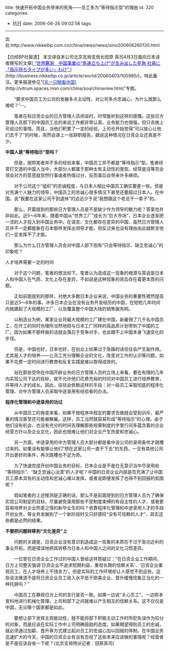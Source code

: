 title: 快速开拓中国业务带来的死角——员工多为“等待指示型”的理由
id: 320
categories:
  - 抗日
date: 2006-06-26 09:02:56
tags:
---

<div id="msgcns!9697D6160EFEBC17!873" class="bvMsg"><div>出处:http://www.nikkeibp.com.cn/china/news/news/sino200606260130.html</div>
<div> </div>
<div>【日经BP社报道】 本文译自本公司北京支局支局长田原 真司4月3日面向日本读者撰写的文章[<u><font color="#0000ff"> “世界鑑測　中国事業の“急速立ち上げ”が生み出した死角 社員に「指示待ちタイプが多い」わけ” </font></u>](http://business.nikkeibp.co.jp/article/world/20060403/100985/)，特此备注。更多报道参见“[<u><font color="#0033cc">另一只眼看中国</font></u>](http://vitrum.spaces.msn.com/china/sou/chinaview.htm)”专题。 

　　“要求中国员工为公司的发展多点主动性、对公司多点忠诚心，为什么就那么难呢？”--。 

　　笔者在和日资企业的日方管理人员闲谈时，时常能听到这样的感慨。这些日方管理人员部下的中国员工总的来说工作都非常认真，业务能力也很强，但只去做上司说过的事情。而且，当他们积累了一定的经验，上司也开始觉得“可以放心让他们去干了”的时候，突然会递上一张辞职报告，据说这种情况在日资企业还真是不少。 

**中国人是“等待指示”型吗？** 

　　但是，按照笔者并不多的经验来看，中国员工并不都是“等待指示”型。笔者经常打交道的中国人当中，大部分人都属于那种太有主动性的类型。经常是没等完全领会对方的意思就贸然行事或者热情过分，反而事后会带来许多麻烦。 

　　对于公司这个“组织”的忠诚程度，与日本人相比中国员工确实要差一些。但是对充满个人魅力的领导，中国员工的忠诚心很多情况下甚至还要超过日本人。在中国，说“我要在这家公司干到退休”的远远少于说“我想跟这个老总干一辈子”的。 

　　那么，开篇提到的那些日方管理人员是不是缺少作为领导的魅力呢？答案也并非如此。近5～6年来，随着中国从“世界工厂”成长为“巨大市场”，日本企业逐渐把一流的人才投入到中国业务中。在语言、文化都存在差异的中国，虽然日方管理人员并不一定都能象在日本那样发挥出领导才能，但反过来也没有理由由此就断言他们一定发挥不了才能。 

　　那么为什么日方管理人员会对中国人部下抱有“只会等待指示、缺乏忠诚心”的印象呢？ 

人才培养需要一定的时间 

　　对于这个问题，笔者的想法如下。笔者认为造成这一现象的根源与其说是日本人和中国人在气质、文化上存在差异，不如说是这种现象的背后存在着更本质的问题。 

　　正如前面提到的那样，对绝大多数日本企业来说，中国业务的重要性骤然提高只是近5～6年的事。许多日本企业在没有业务开发经历的中国，在短短几年时间内就建起了大规模的工厂、以及覆盖整个中国大陆的销售服务网。 

　　以制造业为例，某家企业将最大规模的工厂建在中国，新雇佣了几千名中国员工，在开工的同时也理所当然地把与日本工厂同样的高品质计划带到了中国的工厂。因为如果不那样做的话就会落后于竞争对手，也会跟不上中国本身飞速变化的步伐。 

　　但是，中国也好，日本也好，在创业上如果过于急躁的话往往会产生副作用。尤其是人才的培养——让员工充分理解企业的文化，改变对工作的认识等问题，如果不花费一定时间进行教育和反复实践是难以取得成效的。 

　　站在那些受命在中国开辟业务的日方管理人员的立场上来看，要在有限的几年内实现公司下达的目标，就不允许他们花费充裕的时间对中国员工进行培养教育，并等待人才的成长。因此，往往会依赖这样的手段：对一般员工采取彻底的程序化管理、对中方管理人员采取中途录用有经验者的办法。 

**程序化管理和中途录用的功过** 

　　从中国员工的角度来看，如果不按程序中规定的要求去做就会受到训斥，最严重的情况甚至还可能被解雇。这样，员工当然就容易形成“等待指示”的心理。由于他们没有机会、也没有充分的时间去理解那些规章制度的字里行间多蕴含着的企业经营方针以及企业文化，因此也很难让他们对企业产生热爱和忠诚心。 

　　另一方面，中途录用的中方管理人员大部分都是看中该公司的录用条件才跳槽过来的。如果没有能够让他们“想在这家公司一直干下去”的东西，一旦有其他公司开出更好的条件，再次跳槽也不足为奇。 

　　为了快速完成开创中国业务的目标，日本企业是不是在无意识当中尽录用些 “等待指示”、“缺乏忠诚心淡漠”的人才呢？中国的日资企业内部是否充满了让中国员工原本具有的主动性和忠诚心难以发挥，或者说即便发挥了也得不到回报的氛围呢？ 

　　假如笔者的上述推测是正确的话，那么不是前面提到的日方管理人员为了确保实现公司制定的目标，尽量避免录用那些不受制度束缚的有自主性的人才、或者更容易培养对企业热爱之情的新毕业生的吗？依靠程序化管理和中途录用人才的手段开创业务，等业务发展到了一个新阶段时又只好感叹“没有可信赖的人才”，其实这些都是必然的结果。 

**不要把问题转移到“文化差异”上** 

　　问题的关键是，日资企业没有意识到造成这一现象的本质在于过于急功近利的事业开拓，而是错误地把其转移为日本人和中国人之间的文化习惯差异。 

　　一位曾在日资企业工作过的中国人曾经这样质疑过：“在日资企业工作期间，日方上司整天强调‘日资企业不追求短期利益，重视长期的信赖关系’、‘日资企业重视员工，在人才培养上不惜余力’。但是实际的工作环境却让人感觉不到这些。这些说法难道不是将日资企业员工收入水平低于欧美企业、晋升缓慢现象正当化的一种托辞吗？” 

　　中国员工在静观日方上司的言行是否一致。如果一边说“关心员工”，一边照本宣科地进行机械化管理，上司和部下之间就难以产生相互的信赖关系。这不仅仅是中国，无论哪个国家都是如此。 

　　要想让部下发挥主观能动性，就不能将部下积极主动工作时所犯失误作为扣分的对象，而是应该在实际工作中上司明确鼓励的态度。如果期望得到员工的忠诚，就必须通过加薪、晋升等方式建立起对员工的忠诚心加以回报的体制。在中国业务迅速扩大的今天，中国的日资企业有没有忽视了这些本来应该做的事情呢？经营者是不是应该自省一下呢？(北京支局特派记者：田原真司) </div></div>